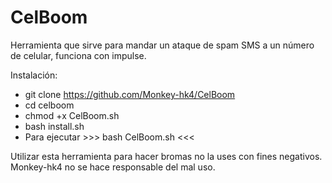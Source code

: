 # CelBoom
Herramienta que sirve para mandar un ataque de spam SMS a un número de celular, funciona con impulse.

Instalación:
- git clone https://github.com/Monkey-hk4/CelBoom
- cd celboom
- chmod +x CelBoom.sh
- bash install.sh
- Para ejecutar  >>> bash CelBoom.sh <<<

Utilizar esta herramienta para hacer bromas no la uses con fines negativos.
Monkey-hk4 no se hace responsable del mal uso.
